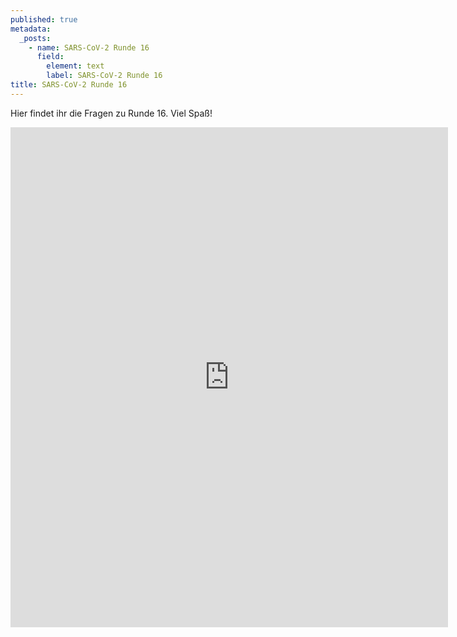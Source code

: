 ```yaml
---
published: true
metadata:
  _posts:
    - name: SARS-CoV-2 Runde 16
      field:
        element: text
        label: SARS-CoV-2 Runde 16
title: SARS-CoV-2 Runde 16
---
```

Hier findet ihr die Fragen zu Runde 16. Viel Spaß!

<iframe src="https://forms.gle/bRKUrXxtwvBHobke7" width="700" height="800" frameborder="0" marginheight="0" marginwidth="10"></iframe>